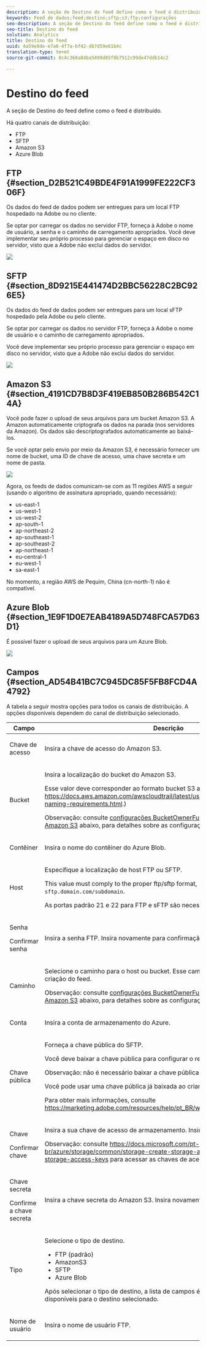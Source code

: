 ```yaml
---
description: A seção de Destino do feed define como o feed é distribuído.
keywords: Feed de dados;feed;destino;sftp;s3;ftp;configurações
seo-description: A seção de Destino do feed define como o feed é distribuído.
seo-title: Destino do feed
solution: Analytics
title: Destino do feed
uuid: 4a59e8de-e7a6-4f7a-bf42-db7d59e61b4c
translation-type: tm+mt
source-git-commit: 8c4c368a84ba5499d85f0b7512c99de47ddb14c2

---
```



# Destino do feed

A seção de Destino do feed define como o feed é distribuído.

Há quatro canais de distribuição:

* FTP
* SFTP
* Amazon S3
* Azure Blob

## FTP {#section_D2B521C49BDE4F91A1999FE222CF306F}

Os dados do feed de dados podem ser entregues para um local FTP hospedado na Adobe ou no cliente.

Se optar por carregar os dados no servidor FTP, forneça à Adobe o nome de usuário, a senha e o caminho de carregamento apropriados. Você deve implementar seu próprio processo para gerenciar o espaço em disco no servidor, visto que a Adobe não exclui dados do servidor.

![](assets/dest-ftp.jpg)

## SFTP {#section_8D9215E441474D2BBC56228C2BC926E5}

Os dados do feed de dados podem ser entregues para um local sFTP hospedado pela Adobe ou pelo cliente.

Se optar por carregar os dados no servidor FTP, forneça à Adobe o nome de usuário e o caminho de carregamento apropriados.

<!-- 

Adobe Customer Care will provide you with a Public key. Verify in recording.

 -->

Você deve implementar seu próprio processo para gerenciar o espaço em disco no servidor, visto que a Adobe não exclui dados do servidor.

![](assets/dest-sftp.jpg)

## Amazon S3 {#section_4191CD7B8D3F419EB850B286B542C14A}

Você pode fazer o upload de seus arquivos para um bucket Amazon S3. A Amazon automaticamente criptografa os dados na parada (nos servidores da Amazon). Os dados são descriptografados automaticamente ao baixá-los.

Se você optar pelo envio por meio da Amazon S3, é necessário fornecer um nome de bucket, uma ID de chave de acesso, uma chave secreta e um nome de pasta.

![](assets/dest-s3.jpg)

Agora, os feeds de dados comunicam-se com as 11 regiões AWS a seguir (usando o algoritmo de assinatura apropriado, quando necessário):

* us-east-1
* us-west-1
* us-west-2
* ap-south-1
* ap-northeast-2
* ap-southeast-1
* ap-southeast-2
* ap-northeast-1
* eu-central-1
* eu-west-1
* sa-east-1

No momento, a região AWS de Pequim, China (cn-north-1) não é compatível.

## Azure Blob {#section_1E9F1D0E7EAB4189A5D748FCA57D63D1}

É possível fazer o upload de seus arquivos para um Azure Blob.

![](assets/azure.png)

## Campos {#section_AD54B41BC7C945DC85F5FB8FCD4A4792}

A tabela a seguir mostra opções para todos os canais de distribuição. A opções disponíveis dependem do canal de distribuição selecionado.

<table id="table_F743C620C82349D9943A13B99EA312BA"> 
 <thead> 
  <tr> 
   <th colname="col1" class="entry"> Campo </th> 
   <th colname="col2" class="entry"> Descrição </th> 
  </tr> 
 </thead>
 <tbody> 
  <tr> 
   <td colname="col1"> <p>Chave de acesso </p> </td> 
   <td colname="col2"> <p>Insira a chave de acesso do Amazon S3. </p> </td> 
  </tr> 
  <tr> 
   <td colname="col1"> <p>Bucket </p> </td> 
   <td colname="col2"> <p>Insira a localização do bucket do Amazon S3. </p> <p>Esse valor deve corresponder ao formato bucket S3 apropriado. (See <a href="https://docs.aws.amazon.com/awscloudtrail/latest/userguide/cloudtrail-s3-bucket-naming-requirements.html"  > https://docs.aws.amazon.com/awscloudtrail/latest/userguide/cloudtrail-s3-bucket-naming-requirements.html</a>.) </p> <p> <p>Observação: consulte <a href="/help/export/analytics-data-feed/feed-troubleshooting.md#section_6797EBBB7E6D44D4B00C7AEDF4C2EE1D"  >configurações BucketOwnerFullControl para feed de dados Amazon S3</a> abaixo, para detalhes sobre as configurações do Amazon S3. </p> </p> </td> 
  </tr> 
  <tr> 
   <td colname="col1"> <p>Contêiner </p> </td> 
   <td colname="col2"> <p>Insira o nome do contêiner do Azure Blob. </p> </td> 
  </tr> 
  <tr> 
   <td colname="col1"> <p> Host </p> </td> 
   <td colname="col2"> <p>Especifique a localização de host FTP ou SFTP. </p> <p>This value must comply to the proper ftp/sftp format, <code> ftp.domain.com/subdomain</code> or <code> sftp.domain.com/subdomain</code>. </p> <p> As portas padrão 21 e 22 para FTP e sFTP são necessárias. </p> </td> 
  </tr> 
  <tr> 
   <td colname="col1"> <p>Senha </p> <p>Confirmar senha </p> </td> 
   <td colname="col2"> <p>Insira a senha FTP. Insira novamente para confirmação. </p> </td> 
  </tr> 
  <tr> 
   <td colname="col1"> <p>Caminho </p> </td> 
   <td colname="col2"> <p>Selecione o caminho para o host ou bucket. Esse caminho deve existir antes da criação do feed. </p> <p> <p>Observação: consulte <a href="/help/export/analytics-data-feed/feed-troubleshooting.md#section_6797EBBB7E6D44D4B00C7AEDF4C2EE1D"  >configurações BucketOwnerFullControl para feed de dados Amazon S3</a> abaixo, para detalhes sobre as configurações do Amazon S3. </p> </p> </td> 
  </tr> 
  <tr> 
   <td colname="col1"> <p>Conta </p> </td> 
   <td colname="col2"> <p> Insira a conta de armazenamento do Azure. </p> </td> 
  </tr> 
  <tr> 
   <td colname="col1"> <p>Chave pública </p> </td> 
   <td colname="col2"> <p>Forneça a chave pública do SFTP. </p> <p>Você deve baixar a chave pública para configurar o repositório SFTP. </p> <p> <p>Observação: não é necessário baixar a chave pública para criar o feed. </p> </p> <p>Você pode usar uma chave pública já baixada ao criar um feed anterior. </p> <p>Para obter mais informações, consulte <a href="https://marketing.adobe.com/resources/help/en_US/whitepapers/ftp/ftp_sftp_dw.html"  >https://marketing.adobe.com/resources/help/pt_BR/whitepapers/ftp/ftp_sftp_dw.html</a>. </p> </td> 
  </tr> 
  <tr> 
   <td colname="col1"> <p>Chave </p> <p>Confirmar chave </p> </td> 
   <td colname="col2"> <p> Insira a sua chave de acesso de armazenamento. Insira novamente para confirmar. </p> <p> <p>Observação: consulte <a href="https://docs.microsoft.com/en-us/azure/storage/common/storage-create-storage-account#view-and-copy-storage-access-keys"  >https://docs.microsoft.com/pt-br/azure/storage/common/storage-create-storage-account#view-and-copy-storage-access-keys</a> para acessar as chaves de acesso. </p> </p> </td> 
  </tr> 
  <tr> 
   <td colname="col1"> <p>Chave secreta </p> <p>Confirme a chave secreta </p> </td> 
   <td colname="col2"> <p>Insira a chave secreta do Amazon S3. Insira novamente para confirmação. </p> </td> 
  </tr> 
  <tr> 
   <td colname="col1"> <p>Tipo </p> </td> 
   <td colname="col2"> <p>Selecione o tipo de destino. </p> <p> 
     <ul id="ul_B893EEDA73A34DE0AEB8570BE9027F21"> 
      <li id="li_325546FCEB404C50AA6829573CCA340B">FTP (padrão) </li> 
      <li id="li_6A2C03115903484797485D073A610607">AmazonS3 </li> 
      <li id="li_C24540F6FCD24702B7693A515CEBE977">SFTP </li> 
      <li id="li_8E03CA78E7FE427C9F6F8B112BC76266">Azure Blob </li> 
     </ul> </p> <p>Após selecionar o tipo de destino, a lista de campos é alterada para exibir as opções disponíveis para o destino selecionado. </p> </td> 
  </tr> 
  <tr> 
   <td colname="col1"> <p>Nome de usuário </p> </td> 
   <td colname="col2"> <p>Insira o nome de usuário FTP. </p> </td> 
  </tr> 
 </tbody> 
</table>

